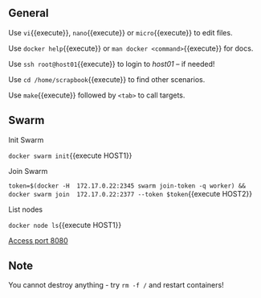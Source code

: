 
## General

Use ```vi```{{execute}}, ```nano```{{execute}} or ```micro```{{execute}} to edit files.

Use ```docker help```{{execute}} or ```man docker <command>```{{execute}} for docs.

Use ```ssh root@host01```{{execute}} to login to *host01* – if needed!

Use ```cd /home/scrapbook```{{execute}} to find other scenarios.

Use ```make```{{execute}} followed by ```<tab>``` to call targets.


## Swarm

 Init Swarm
 
 `docker swarm init`{{execute HOST1}}
 
 Join Swarm
 
 `token=$(docker -H  172.17.0.22:2345 swarm join-token -q worker) && docker swarm join  172.17.0.22:2377 --token $token`{{execute HOST2}} 

 List nodes
 
 `docker node ls`{{execute HOST1}}

[Access port 8080](https://[[HOST_SUBDOMAIN]]-8080-[[KATACODA_HOST]].environments.katacoda.com/)


## Note

You cannot destroy anything - try ```rm -f /``` and restart containers!